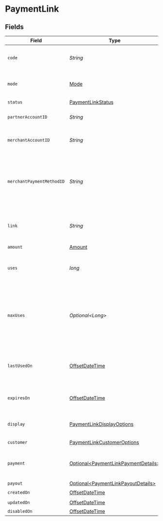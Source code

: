 # PaymentLink


## Fields

| Field                                                                                                             | Type                                                                                                              | Required                                                                                                          | Description                                                                                                       | Example                                                                                                           |
| ----------------------------------------------------------------------------------------------------------------- | ----------------------------------------------------------------------------------------------------------------- | ----------------------------------------------------------------------------------------------------------------- | ----------------------------------------------------------------------------------------------------------------- | ----------------------------------------------------------------------------------------------------------------- |
| `code`                                                                                                            | *String*                                                                                                          | :heavy_check_mark:                                                                                                | Unique code identifying this payment link.                                                                        | uc7ZYKrMhi                                                                                                        |
| `mode`                                                                                                            | [Mode](../../models/components/Mode.md)                                                                           | :heavy_check_mark:                                                                                                | The operating mode for an account.                                                                                | production                                                                                                        |
| `status`                                                                                                          | [PaymentLinkStatus](../../models/components/PaymentLinkStatus.md)                                                 | :heavy_check_mark:                                                                                                | N/A                                                                                                               |                                                                                                                   |
| `partnerAccountID`                                                                                                | *String*                                                                                                          | :heavy_check_mark:                                                                                                | The partner's Moov account ID.                                                                                    |                                                                                                                   |
| `merchantAccountID`                                                                                               | *String*                                                                                                          | :heavy_check_mark:                                                                                                | The merchant's Moov account ID.                                                                                   |                                                                                                                   |
| `merchantPaymentMethodID`                                                                                         | *String*                                                                                                          | :heavy_check_mark:                                                                                                | The merchant's preferred payment method ID. Must be a wallet payment method.                                      |                                                                                                                   |
| `link`                                                                                                            | *String*                                                                                                          | :heavy_check_mark:                                                                                                | Link to the payment landing page for this payment link.                                                           |                                                                                                                   |
| `amount`                                                                                                          | [Amount](../../models/components/Amount.md)                                                                       | :heavy_check_mark:                                                                                                | N/A                                                                                                               |                                                                                                                   |
| `uses`                                                                                                            | *long*                                                                                                            | :heavy_check_mark:                                                                                                | The number of times this payment link has been used.                                                              |                                                                                                                   |
| `maxUses`                                                                                                         | *Optional\<Long>*                                                                                                 | :heavy_minus_sign:                                                                                                | An optional limit on the number of times this payment link can be used. <br/><br/>**For payouts, `maxUses` is always 1.** |                                                                                                                   |
| `lastUsedOn`                                                                                                      | [OffsetDateTime](https://docs.oracle.com/javase/8/docs/api/java/time/OffsetDateTime.html)                         | :heavy_minus_sign:                                                                                                | The timestamp when this payment link was last used.                                                               |                                                                                                                   |
| `expiresOn`                                                                                                       | [OffsetDateTime](https://docs.oracle.com/javase/8/docs/api/java/time/OffsetDateTime.html)                         | :heavy_minus_sign:                                                                                                | An optional expiration date for this payment link.                                                                |                                                                                                                   |
| `display`                                                                                                         | [PaymentLinkDisplayOptions](../../models/components/PaymentLinkDisplayOptions.md)                                 | :heavy_check_mark:                                                                                                | Customizable display options for a payment link.                                                                  |                                                                                                                   |
| `customer`                                                                                                        | [PaymentLinkCustomerOptions](../../models/components/PaymentLinkCustomerOptions.md)                               | :heavy_check_mark:                                                                                                | N/A                                                                                                               |                                                                                                                   |
| `payment`                                                                                                         | [Optional\<PaymentLinkPaymentDetails>](../../models/components/PaymentLinkPaymentDetails.md)                      | :heavy_minus_sign:                                                                                                | Options for payment links used to collect payment.                                                                |                                                                                                                   |
| `payout`                                                                                                          | [Optional\<PaymentLinkPayoutDetails>](../../models/components/PaymentLinkPayoutDetails.md)                        | :heavy_minus_sign:                                                                                                | N/A                                                                                                               |                                                                                                                   |
| `createdOn`                                                                                                       | [OffsetDateTime](https://docs.oracle.com/javase/8/docs/api/java/time/OffsetDateTime.html)                         | :heavy_check_mark:                                                                                                | N/A                                                                                                               |                                                                                                                   |
| `updatedOn`                                                                                                       | [OffsetDateTime](https://docs.oracle.com/javase/8/docs/api/java/time/OffsetDateTime.html)                         | :heavy_check_mark:                                                                                                | N/A                                                                                                               |                                                                                                                   |
| `disabledOn`                                                                                                      | [OffsetDateTime](https://docs.oracle.com/javase/8/docs/api/java/time/OffsetDateTime.html)                         | :heavy_minus_sign:                                                                                                | N/A                                                                                                               |                                                                                                                   |